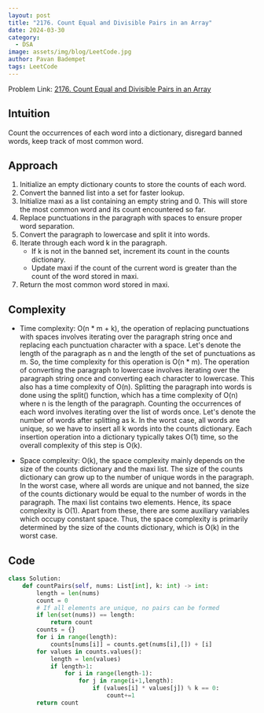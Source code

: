 ```yaml
---
layout: post
title: "2176. Count Equal and Divisible Pairs in an Array"
date: 2024-03-30
category:
  - DSA
image: assets/img/blog/LeetCode.jpg
author: Pavan Badempet
tags: LeetCode
---
```


Problem Link: [2176. Count Equal and Divisible Pairs in an Array](https://leetcode.com/problems/most-common-word/)

## Intuition
Count the occurrences of each word into a dictionary, disregard banned words, keep track of most common word.

## Approach
1. Initialize an empty dictionary counts to store the counts of each word.
2. Convert the banned list into a set for faster lookup.
3. Initialize maxi as a list containing an empty string and 0. This will store the most common word and its count encountered so far.
4. Replace punctuations in the paragraph with spaces to ensure proper word separation.
5. Convert the paragraph to lowercase and split it into words.
6. Iterate through each word k in the paragraph.
    - If k is not in the banned set, increment its count in the counts dictionary.
    - Update maxi if the count of the current word is greater than the count of the word stored in maxi.
7. Return the most common word stored in maxi.

## Complexity
- Time complexity: 
O(n * m + k), the operation of replacing punctuations with spaces involves iterating over the paragraph string once and replacing each punctuation character with a space. Let's denote the length of the paragraph as n and the length of the set of punctuations as m. So, the time complexity for this operation is O(n * m). The operation of converting the paragraph to lowercase involves iterating over the paragraph string once and converting each character to lowercase. This also has a time complexity of O(n). Splitting the paragraph into words is done using the split() function, which has a time complexity of O(n) where n is the length of the paragraph. Counting the occurrences of each word involves iterating over the list of words once. Let's denote the number of words after splitting as k. In the worst case, all words are unique, so we have to insert all k words into the counts dictionary. Each insertion operation into a dictionary typically takes O(1) time, so the overall complexity of this step is O(k).

- Space complexity:
O(k), the space complexity mainly depends on the size of the counts dictionary and the maxi list. The size of the counts dictionary can grow up to the number of unique words in the paragraph. In the worst case, where all words are unique and not banned, the size of the counts dictionary would be equal to the number of words in the paragraph. The maxi list contains two elements. Hence, its space complexity is O(1). Apart from these, there are some auxiliary variables which occupy constant space. Thus, the space complexity is primarily determined by the size of the counts dictionary, which is O(k) in the worst case.

## Code
```python
class Solution:
    def countPairs(self, nums: List[int], k: int) -> int:
        length = len(nums)
        count = 0
        # If all elements are unique, no pairs can be formed
        if len(set(nums)) == length:
            return count
        counts = {}
        for i in range(length):
            counts[nums[i]] = counts.get(nums[i],[]) + [i]
        for values in counts.values():
            length = len(values)
            if length>1:
                for i in range(length-1):
                    for j in range(i+1,length):
                        if (values[i] * values[j]) % k == 0:
                            count+=1
        return count
```
